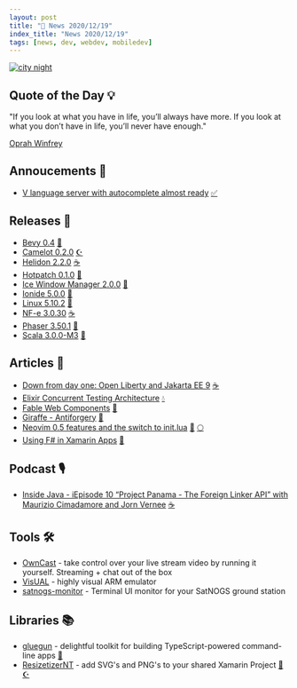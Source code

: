 ```yaml
---
layout: post
title: "📜 News 2020/12/19"
index_title: "News 2020/12/19"
tags: [news, dev, webdev, mobiledev]
---
```


<a href="https://daily-tech-news.github.io/2020/12/19/news.html">
  <img src="https://user-images.githubusercontent.com/430272/102842060-e21ba880-43e4-11eb-8dbb-484b4a606daf.jpg"
     alt="city night"
     class="image">
</a>

## Quote of the Day 💡

"If you look at what you have in life, you’ll always have more. If you look at what you don’t have in life, you’ll never have enough."

[Oprah Winfrey](https://en.wikipedia.org/wiki/Oprah_Winfrey)

## Annoucements 🥁

- [V language server with autocomplete almost ready](https://twitter.com/v_language/status/1340896954876915714) [✅](https://vlang.io "#vlang")

## Releases 🥳

- [Bevy 0.4](https://bevyengine.org/news/bevy-0-4) [🦀](https://www.rust-lang.org "#rust")
- [Camelot 0.2.0](https://github.com/IngvarX/Camelot/releases/tag/v0.2.0) [☪️ ](https://docs.microsoft.com/en-us/dotnet/csharp "#csharp #dotnet")
- [Helidon 2.2.0](https://medium.com/helidon/helidon-2-2-0-released-cdd3b7c43dd1) [☕️](https://www.java.com "#java")
- [Hotpatch 0.1.0](https://github.com/Shizcow/hotpatch) [🦀](https://www.rust-lang.org "#rust")
- [Ice Window Manager 2.0.0](https://github.com/ice-wm/icewm/releases/tag/2.0.0) [🐧](https://www.linux.org "#linux")
- [Ionide 5.0.0](https://github.com/ionide/ionide-vscode-fsharp/releases/tag/5.0.0) [🔷](https://fsharp.org "#fsharp #dotnet")
- [Linux 5.10.2](https://lkml.org/lkml/2020/12/21/230) [🐧](https://www.linux.org "#linux")
- [NF-e 3.0.30](https://github.com/wmixvideo/nfe/releases/tag/v3.0.30) [☕️](https://www.java.com "#java")
- [Phaser 3.50.1](https://github.com/photonstorm/phaser/releases/tag/v3.50.1) [🔶](https://developer.mozilla.org/en-US/docs/Web/JavaScript "#javascript")
- [Scala 3.0.0-M3](https://dotty.epfl.ch/blog/2020/12/18/scala3-m3.html) [💈](https://www.scala-lang.org "#scala")

## Articles 📜

- [Down from day one: Open Liberty and Jakarta EE 9](https://newsroom.eclipse.org/news/community-news/down-day-one-open-liberty-and-jakarta-ee-9) [☕️](https://www.java.com "#java")
- [Elixir Concurrent Testing Architecture](https://medium.com/genesisblock/elixir-concurrent-testing-architecture-13c5e37374dc) [💧](https://elixir-lang.org "#elixirlang")
- [Fable Web Components](https://onurgumus.github.io/2020/11/25/Fable-Web-Components.html) [🔷](https://fsharp.org "#fsharp #dotnet")
- [Giraffe - Antiforgery](https://github.com/giraffe-fsharp/Giraffe/discussions/458) [🔷](https://fsharp.org "#fsharp #dotnet")
- [Neovim 0.5 features and the switch to init.lua](https://oroques.dev/notes/neovim-init/) [🍃](https://neovim.io "#neovim") [🌕](https://www.lua.org "#lua")
- [Using F# in Xamarin Apps](https://functional.christmas/2020/21) [🔷](https://fsharp.org "#fsharp #dotnet")

## Podcast 🎙

- [Inside Java - iEpisode 10 “Project Panama - The Foreign Linker API” with Maurizio Cimadamore and Jorn Vernee](https://inside.java/2020/12/21/podcast-010) [☕️](https://www.java.com "#java")

## Tools 🛠

- [OwnCast](https://github.com/owncast/owncast) - take control over your live stream video by running it yourself. Streaming + chat out of the box
- [VisUAL](https://salmanarif.bitbucket.io/visual/index.html) - highly visual ARM emulator
- [satnogs-monitor](https://github.com/wose/satnogs-monitor) - Terminal UI monitor for your SatNOGS ground station

## Libraries 📚

- [gluegun](https://github.com/infinitered/gluegun) - delightful toolkit for building TypeScript-powered command-line apps [🔷](https://www.typescriptlang.org "#typescript")
- [ResizetizerNT](https://github.com/Redth/ResizetizerNT) - add SVG's and PNG's to your shared Xamarin Project [🔷](https://fsharp.org "#fsharp #dotnet") [☪️ ](https://docs.microsoft.com/en-us/dotnet/csharp "#csharp #dotnet")


